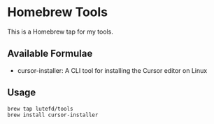 # Homebrew Tools

This is a Homebrew tap for my tools.

## Available Formulae

- cursor-installer: A CLI tool for installing the Cursor editor on Linux

## Usage

```bash
brew tap lutefd/tools
brew install cursor-installer
```
